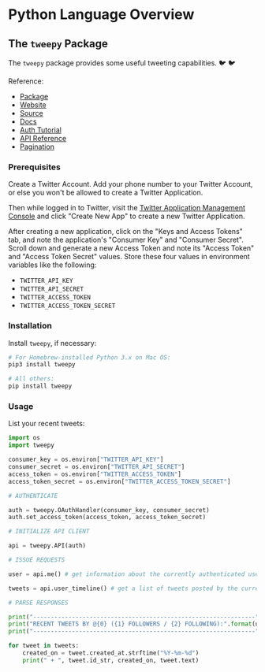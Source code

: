 # Python Language Overview

## The `tweepy` Package

The `tweepy` package provides some useful tweeting capabilities. :bird: :bird:

Reference:

  + [Package](https://pypi.python.org/pypi/tweepy/3.5.0)
  + [Website](http://www.tweepy.org/)
  + [Source](https://github.com/tweepy/tweepy)
  + [Docs](http://tweepy.readthedocs.io/en/v3.5.0/)
  + [Auth Tutorial](http://tweepy.readthedocs.io/en/v3.5.0/auth_tutorial.html#auth-tutorial)
  + [API Reference](http://tweepy.readthedocs.io/en/v3.5.0/api.html#api-reference)
  + [Pagination](http://tweepy.readthedocs.io/en/v3.5.0/code_snippet.html#pagination)

### Prerequisites

Create a Twitter Account. Add your phone number to your Twitter Account, or else you won't be allowed to create a Twitter Application.

Then while logged in to Twitter, visit the [Twitter Application Management Console](https://apps.twitter.com/) and click "Create New App" to create a new Twitter Application.

After creating a new application, click on the "Keys and Access Tokens" tab, and note the application's "Consumer Key" and "Consumer Secret". Scroll down and generate a new Access Token and note its "Access Token" and "Access Token Secret" values. Store these four values in environment variables like the following:

  + `TWITTER_API_KEY`
  + `TWITTER_API_SECRET`
  + `TWITTER_ACCESS_TOKEN`
  + `TWITTER_ACCESS_TOKEN_SECRET`

### Installation

Install `tweepy`, if necessary:

```` sh
# For Homebrew-installed Python 3.x on Mac OS:
pip3 install tweepy

# All others:
pip install tweepy
````

### Usage

List your recent tweets:

```python
import os
import tweepy

consumer_key = os.environ["TWITTER_API_KEY"]
consumer_secret = os.environ["TWITTER_API_SECRET"]
access_token = os.environ["TWITTER_ACCESS_TOKEN"]
access_token_secret = os.environ["TWITTER_ACCESS_TOKEN_SECRET"]

# AUTHENTICATE

auth = tweepy.OAuthHandler(consumer_key, consumer_secret)
auth.set_access_token(access_token, access_token_secret)

# INITIALIZE API CLIENT

api = tweepy.API(auth)

# ISSUE REQUESTS

user = api.me() # get information about the currently authenticated user

tweets = api.user_timeline() # get a list of tweets posted by the currently authenticated user

# PARSE RESPONSES

print("---------------------------------------------------------------")
print("RECENT TWEETS BY @{0} ({1} FOLLOWERS / {2} FOLLOWING):".format(user.screen_name, user.followers_count, user.friends_count))
print("---------------------------------------------------------------")

for tweet in tweets:
    created_on = tweet.created_at.strftime("%Y-%m-%d")
    print(" + ", tweet.id_str, created_on, tweet.text)
```
